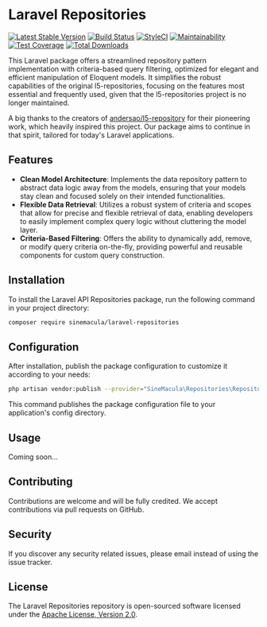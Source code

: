 # Laravel Repositories

[![Latest Stable Version](https://img.shields.io/packagist/v/sinemacula/laravel-repositories.svg)](https://packagist.org/packages/sinemacula/laravel-repositories)
[![Build Status](https://github.com/sinemacula/laravel-repositories/actions/workflows/tests.yml/badge.svg?branch=master)](https://github.com/sinemacula/laravel-repositories/actions/workflows/tests.yml)
[![StyleCI](https://github.styleci.io/repos/787662248/shield?style=flat&branch=master)](https://github.styleci.io/repos/787662248)
[![Maintainability](https://api.codeclimate.com/v1/badges/d7efec236c6db6d92f2d/maintainability)](https://codeclimate.com/github/sinemacula/laravel-repositories/maintainability)
[![Test Coverage](https://api.codeclimate.com/v1/badges/d7efec236c6db6d92f2d/test_coverage)](https://codeclimate.com/github/sinemacula/laravel-repositories/test_coverage)
[![Total Downloads](https://img.shields.io/packagist/dt/sinemacula/laravel-repositories.svg)](https://packagist.org/packages/sinemacula/laravel-repositories)

This Laravel package offers a streamlined repository pattern implementation with criteria-based query filtering,
optimized for elegant and efficient manipulation of Eloquent models. It simplifies the robust capabilities of the
original l5-repositories, focusing on the features most essential and frequently used, given that the l5-repositories
project is no longer maintained.

A big thanks to the creators of [andersao/l5-repository](https://github.com/andersao/l5-repository) for their pioneering
work, which heavily inspired this project. Our package aims to continue in that spirit, tailored for today's Laravel
applications.

## Features

- **Clean Model Architecture**: Implements the data repository pattern to abstract data logic away from the models,
  ensuring that your models stay clean and focused solely on their intended functionalities.
- **Flexible Data Retrieval**: Utilizes a robust system of criteria and scopes that allow for precise and flexible
  retrieval of data, enabling developers to easily implement complex query logic without cluttering the model layer.
- **Criteria-Based Filtering**: Offers the ability to dynamically add, remove, or modify query criteria on-the-fly,
  providing powerful and reusable components for custom query construction.

## Installation

To install the Laravel API Repositories package, run the following command in your project directory:

```bash
composer require sinemacula/laravel-repositories
```

## Configuration

After installation, publish the package configuration to customize it according to your needs:

```bash
php artisan vendor:publish --provider="SineMacula\Repositories\RepositoryServiceProvider"
```

This command publishes the package configuration file to your application's config directory.

## Usage

Coming soon...

## Contributing

Contributions are welcome and will be fully credited. We accept contributions via pull requests on GitHub.

## Security

If you discover any security related issues, please email instead of using the issue tracker.

## License

The Laravel Repositories repository is open-sourced software licensed under
the [Apache License, Version 2.0](https://www.apache.org/licenses/LICENSE-2.0).
